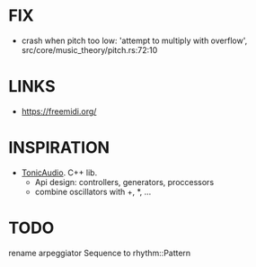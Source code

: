 # FIX
- crash when pitch too low: 'attempt to multiply with overflow', src/core/music_theory/pitch.rs:72:10

# LINKS
- https://freemidi.org/

# INSPIRATION
- [TonicAudio](https://github.com/TonicAudio/Tonic). C++ lib.
    - Api design: controllers, generators, proccessors
    - combine oscillators with +, *, ...

# TODO
rename arpeggiator Sequence to rhythm::Pattern